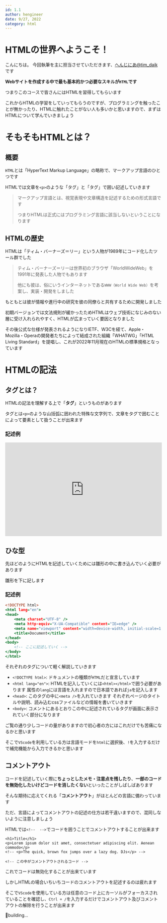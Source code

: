 ```yaml
---
id: 1.1
author: hengineer
date: 9/27, 2022
category: html
---
```



# HTMLの世界へようこそ！

こんにちは。 今回執筆を主に担当させていただきます、[へんじにあ@tim_daik](https://twitter.com/tim_daik)です

**Webサイトを作成する中で最も基本的かつ必要なスキルが`HTML`です**

つまりこのコースで皆さんにはHTMLを習得してもらいます

これからHTMLの学習をしていってもらうのですが、プログラミングを触ったことが無かったり、HTMLに触れたことがない人も多いかと思いますので、まずはHTMLについて学んでいきましょう

# そもそもHTMLとは？

## 概要

`HTML`とは「HyperText Markup Language」の略称で、マークアップ言語のひとつです

HTMLでは文章を`<p>`のような「タグ」と「タグ」で囲い記述していきます

>マークアップ言語とは、視覚表現や文章構造を記述するための形式言語です
>
>つまりHTMLは正式にはプログラミング言語に該当しないということになります


## HTMLの歴史

HTMLは「ティム・バーナーズ＝リー」という人物が1989年にコード化したツール群でした

>ティム・バーナーズ＝リーは世界初のブラウザ「WorldWideWeb」を1991年に発表した人物でもあります
>
>他にも彼は、俗にいうインターネットである`WWW（World Wide Web）`を考案し、実装・開発をしました

もともとは彼が情報や進行中の研究を彼の同僚らと共有するために開発しました

初期バージョンでは文法規則が緩かったためHTMLはウェブ技術になじみのない層に受け入れられやすく、HTMLが広まっていく要因となりました

その後公式な仕様が発表されるようになりIETF、W3Cを経て、Apple・Mozilla・Operaの開発者たちによって結成された組織「WHATWG」「HTML Living Standard」を提唱し、これが2022年11月現在のHTMLの標準規格となっています

# HTMLの記法

## タグとは？

HTMLの記法を理解する上で「**タグ**」というものがあります

タグとは`<p>`のような山括弧に囲われた特殊な文字列で、文章をタグで囲むことによって要素として扱うことが出来ます

### 記述例


<iframe height="300" style="width: 100%;" scrolling="no" title="dojo-html-1-1" src="https://codepen.io/hengineer/embed/PoaeXZo?default-tab=html%2Cresult" frameborder="no" loading="lazy">
  See the Pen <a href="https://codepen.io/hengineer/pen/PoaeXZo">
  dojo-html-1-1</a> by hengineer (<a href="https://codepen.io/hengineer">@hengineer</a>)
  on <a href="https://codepen.io">CodePen</a>.
</iframe>

## ひな型

先ほどのようにHTMLを記述していくためには雛形の中に書き込んでいく必要があります

雛形を下に記します

### 記述例


```html:template.html
<!DOCTYPE html>
<html lang="en">
<head>
    <meta charset="UTF-8" />
    <meta http-equiv="X-UA-Compatible" content="IE=edge" />
    <meta name="viewport" content="width=device-width, initial-scale=1.0" />
    <title>Document</title>
</head>
<body>
    <!-- ここに記述していく -->
</body>
</html>
```

それぞれのタグについて軽く解説していきます

- `<!DOCTYPE html>`: ドキュメントの種類が`HTML`だと宣言しています
- `<html lang="en">`: HTMLを記入していくには`<html></html>`で囲う必要があります 属性の`lang`には言語を入れますので日本語であれば`ja`を記入します
- `<head>`: このタグの中に`<meta />`を入れていきます それぞれページのタイトルや説明、読み込むcssファイルなどの情報を書いていきます
- `<body>`: コメントにあるとおりこの中に記述されているタグが画面に表示されていく部分になります

ご覧の通り少しコードの量がありますので初心者の方にはこれだけでも苦痛になるかと思います

そこで`VScode`を利用している方は言語モードを`html`に選択後、`!`を入力するだけで補完機能から入力できるかと思います

## コメントアウト

コードを記述していく際に**ちょっとしたメモ・注意点を残したり**、**一部のコードを無効化したいけどコードを消したくない**といったことがしばしばあります

そんな期待に応えてくれる「**コメントアウト**」がほとんどの言語に備わっています

ただ、言語によってコメントアウトの記述の仕方は若干違いますので、混同しないように注意しましょう

HTMLでは`<!--  -->`でコードを囲うことでコメントアウトすることが出来ます

```html:html
<h1>Title</h1>
<p>Lorem ipsum dolor sit amet, consectetuer adipiscing elit. Aenean commodo</p>
<!-- <p>The quick, brown fox jumps over a lazy dog. DJs</p> -->

<!-- この中がコメントアウトされるコード -->
```

これでコードは無効化することが出来ています

しかしHTMLの場合いちいちコードのコメントアウトを記述するのは疲れます

そこで`VScode`を使用している方は任意のコード上にカーソルがフォーカスされていることを確認し、`Ctrl + /`を入力するだけでコメントアウト及びコメントアウトの解除を行うことが出来ます

🚧building...